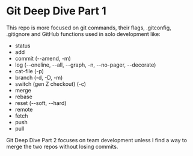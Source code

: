 # Git Deep Dive Part 1

This repo is more focused on git commands, their flags, .gitconfig, .gitignore and GitHub functions used in solo development like:
- status
- add
- commit (--amend, -m)
- log (--oneline, --all, --graph, -n, --no-pager, --decorate)
- cat-file (-p)
- branch (-d, -D, -m)
- switch (gen Z checkout) (-c)
- merge
- rebase
- reset (--soft, --hard)
- remote
- fetch
- push
- pull

Git Deep Dive Part 2 focuses on team development unless I find a way to merge the two repos without losing commits.
